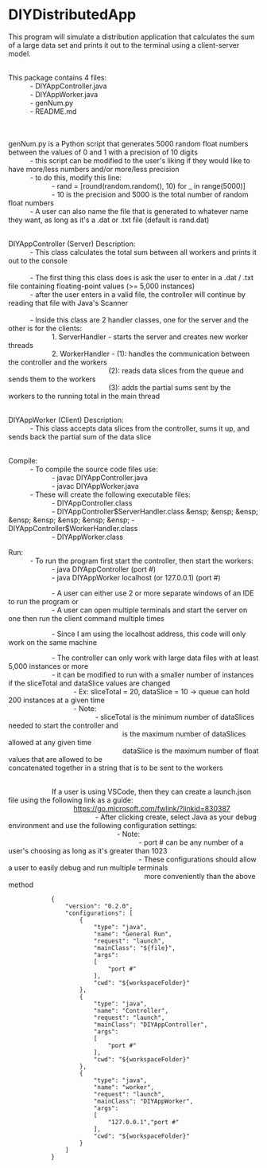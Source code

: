 # DIYDistributedApp 

This program will simulate a distribution application that calculates the sum of a large data set and prints it out to the terminal using a client-server model.  
<br>

This package contains 4 files:  
&ensp; &ensp; &ensp; &ensp; - DIYAppController.java    
&ensp; &ensp; &ensp; &ensp; - DIYAppWorker.java    
&ensp; &ensp; &ensp; &ensp; - genNum.py    
&ensp; &ensp; &ensp; &ensp; - README.md   
<br><br>

genNum.py is a Python script that generates 5000 random float numbers between the values of 0 and 1 with a precision of 10 digits  
&ensp; &ensp; &ensp; &ensp; - this script can be modified to the user's liking if they would like to have more/less numbers and/or more/less precision  
&ensp; &ensp; &ensp; &ensp; - to do this, modify this line:  
&ensp; &ensp; &ensp; &ensp; &ensp; &ensp; &ensp; &ensp; - rand = [round(random.random(), 10) for _ in range(5000)]  
&ensp; &ensp; &ensp; &ensp; &ensp; &ensp; &ensp; &ensp; - 10 is the precision and 5000 is the total number of random float numbers  
&ensp; &ensp; &ensp; &ensp; - A user can also name the file that is generated to whatever name they want, as long as it's a .dat or .txt file (default is rand.dat)  
<br>

DIYAppController (Server) Description:  
&ensp; &ensp; &ensp; &ensp; - This class calculates the total sum between all workers and prints it out to the console  
<br>
&ensp; &ensp; &ensp; &ensp; - The first thing this class does is ask the user to enter in a .dat / .txt file containing floating-point values (>= 5,000 instances)  
&ensp; &ensp; &ensp; &ensp; - after the user enters in a valid file, the controller will continue by reading that file with Java's Scanner  
<br>
&ensp; &ensp; &ensp; &ensp; - Inside this class are 2 handler classes, one for the server and the other is for the clients:  
&ensp; &ensp; &ensp; &ensp; &ensp; &ensp; &ensp; &ensp; 1. ServerHandler - starts the server and creates new worker threads  
&ensp; &ensp; &ensp; &ensp; &ensp; &ensp; &ensp; &ensp; 2. WorkerHandler - (1): handles the communication between the controller and the workers  
&ensp; &ensp; &ensp; &ensp; &ensp; &ensp; &ensp; &ensp; &ensp; &ensp; &ensp; &ensp; &ensp; &ensp; &ensp; &ensp; &ensp; &nbsp; &nbsp; (2): reads data slices from the queue and sends them to the workers  
&ensp; &ensp; &ensp; &ensp; &ensp; &ensp; &ensp; &ensp; &ensp; &ensp; &ensp; &ensp; &ensp; &ensp; &ensp; &ensp; &ensp; &nbsp; &nbsp; (3): adds the partial sums sent by the workers to the running total in the main thread  
<br>

DIYAppWorker (Client) Description:  
&ensp; &ensp; &ensp; &ensp; - This class accepts data slices from the controller, sums it up, and sends back the partial sum of the data slice  
<br>

Compile:  
&ensp; &ensp; &ensp; &ensp; - To compile the source code files use:  
&ensp; &ensp; &ensp; &ensp; &ensp; &ensp; &ensp; &ensp; - javac DIYAppController.java  
&ensp; &ensp; &ensp; &ensp; &ensp; &ensp; &ensp; &ensp; - javac DIYAppWorker.java  
&ensp; &ensp; &ensp; &ensp; - These will create the following executable files:  
&ensp; &ensp; &ensp; &ensp; &ensp; &ensp; &ensp; &ensp; - DIYAppController.class    
&ensp; &ensp; &ensp; &ensp; &ensp; &ensp; &ensp; &ensp; - DIYAppController$ServerHandler.class    
&ensp; &ensp; &ensp; &ensp; &ensp; &ensp; &ensp; &ensp; - DIYAppController$WorkerHandler.class    
&ensp; &ensp; &ensp; &ensp; &ensp; &ensp; &ensp; &ensp; - DIYAppWorker.class
<br>

Run:  
&ensp; &ensp; &ensp; &ensp; - To run the program first start the controller, then start the workers:  
&ensp; &ensp; &ensp; &ensp; &ensp; &ensp; &ensp; &ensp; - java DIYAppController (port #)  
&ensp; &ensp; &ensp; &ensp; &ensp; &ensp; &ensp; &ensp; - java DIYAppWorker localhost (or 127.0.0.1) (port #)  

&ensp; &ensp; &ensp; &ensp; &ensp; &ensp; &ensp; &ensp; - A user can either use 2 or more separate windows of an IDE to run the program or  
&ensp; &ensp; &ensp; &ensp; &ensp; &ensp; &ensp; &ensp; - A user can open multiple terminals and start the server on one then run the client command multiple times  

&ensp; &ensp; &ensp; &ensp; &ensp; &ensp; &ensp; &ensp; - Since I am using the localhost address, this code will only work on the same machine  

&ensp; &ensp; &ensp; &ensp; &ensp; &ensp; &ensp; &ensp; - The controller can only work with large data files with at least 5,000 instances or more  
&ensp; &ensp; &ensp; &ensp; &ensp; &ensp; &ensp; &ensp; - it can be modified to run with a smaller number of instances if the sliceTotal and dataSlice values are changed  
&ensp; &ensp; &ensp; &ensp; &ensp; &ensp; &ensp; &ensp; &ensp; &ensp; &ensp; &ensp; - Ex: sliceTotal = 20, dataSlice = 10 -> queue can hold 200 instances at a given time  
&ensp; &ensp; &ensp; &ensp; &ensp; &ensp; &ensp; &ensp; &ensp; &ensp; &ensp; &ensp; - Note:  
&ensp; &ensp; &ensp; &ensp; &ensp; &ensp; &ensp; &ensp; &ensp; &ensp; &ensp; &ensp; &ensp; &ensp; &ensp; &ensp; - sliceTotal is the minimum number of dataSlices needed to start the controller and  
&ensp; &ensp; &ensp; &ensp; &ensp; &ensp; &ensp; &ensp; &ensp; &ensp; &ensp; &ensp; &ensp; &ensp; &ensp; &ensp; &ensp; &ensp; &ensp; &ensp; &ensp; is the maximum number of dataSlices allowed at any given time  
&ensp; &ensp; &ensp; &ensp; &ensp; &ensp; &ensp; &ensp; &ensp; &ensp; &ensp; &ensp; &ensp; &ensp; &ensp; &ensp; &ensp; &ensp; &ensp; &ensp; &ensp; dataSlice is the maximum number of float values that are allowed to be 
&ensp; &ensp; &ensp; &ensp; &ensp; &ensp; &ensp; &ensp; &ensp; &ensp; &ensp; &ensp; &ensp; &ensp; &ensp; &ensp; &ensp; &ensp; &ensp; &ensp; &ensp; concatenated together in a string that is to be sent to the workers  
<br>

&ensp; &ensp; &ensp; &ensp; &ensp; &ensp; &ensp; &ensp; If a user is using VSCode, then they can create a launch.json file using the following link as a guide:  
&ensp; &ensp; &ensp; &ensp; &ensp; &ensp; &ensp; &ensp; &ensp; &ensp; &ensp; &ensp; https://go.microsoft.com/fwlink/?linkid=830387  
&ensp; &ensp; &ensp; &ensp; &ensp; &ensp; &ensp; &ensp; &ensp; &ensp; &ensp; &ensp; &ensp; &ensp; &ensp; &ensp; - After clicking create, select Java as your debug environment and use the following configuration settings:  
&ensp; &ensp; &ensp; &ensp; &ensp; &ensp; &ensp; &ensp; &ensp; &ensp; &ensp; &ensp; &ensp; &ensp; &ensp; &ensp; &ensp; &ensp; &ensp; &ensp; - Note:  
&ensp; &ensp; &ensp; &ensp; &ensp; &ensp; &ensp; &ensp; &ensp; &ensp; &ensp; &ensp; &ensp; &ensp; &ensp; &ensp; &ensp; &ensp; &ensp; &ensp; &ensp; &ensp; &ensp; &ensp; - port # can be any number of a user's choosing as long as it's greater than 1023  
&ensp; &ensp; &ensp; &ensp; &ensp; &ensp; &ensp; &ensp; &ensp; &ensp; &ensp; &ensp; &ensp; &ensp; &ensp; &ensp; &ensp; &ensp; &ensp; &ensp; &ensp; &ensp; &ensp; &ensp; - These configurations should allow a user to easily debug and run multiple terminals  
&ensp; &ensp; &ensp; &ensp; &ensp; &ensp; &ensp; &ensp; &ensp; &ensp; &ensp; &ensp; &ensp; &ensp; &ensp; &ensp; &ensp; &ensp; &ensp; &ensp; &ensp; &ensp; &ensp; &ensp; &ensp; more conveniently than the above method

                {
                    "version": "0.2.0",
                    "configurations": [
                        {
                            "type": "java",
                            "name": "General Run",
                            "request": "launch",
                            "mainClass": "${file}",
                            "args": 
                            [
                                "port #"
                            ],
                            "cwd": "${workspaceFolder}"
                        },
                        {
                            "type": "java",
                            "name": "Controller",
                            "request": "launch",
                            "mainClass": "DIYAppController",
                            "args": 
                            [
                                "port #"
                            ],
                            "cwd": "${workspaceFolder}"
                        },
                        {
                            "type": "java",
                            "name": "worker",
                            "request": "launch",
                            "mainClass": "DIYAppWorker",
                            "args": 
                            [
                                "127.0.0.1","port #"
                            ],
                            "cwd": "${workspaceFolder}"
                        }
                    ]
                }